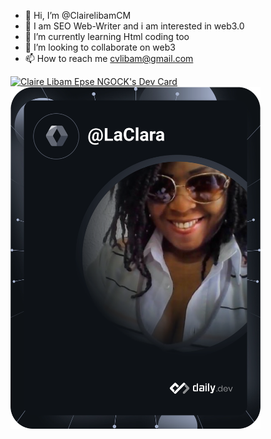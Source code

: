 - 👋 Hi, I’m @ClairelibamCM
- 👀 I am SEO Web-Writer and i am interested in web3.0
- 🌱 I’m currently learning Html coding too
- 💞️ I’m looking to collaborate on web3
- 📫 How to reach me cvlibam@gmail.com

<!---
ClairelibamCM/ClairelibamCM is a ✨ special ✨ repository because its `README.md` (this file) appears on your GitHub profile.
You can click the Preview link to take a look at your changes.
--->
<a href="https://app.daily.dev/LaClara"><img src="https://api.daily.dev/devcards/0d522b5669934321b9ef3865f76d9e1b.png?r=tow" width="400" alt="Claire Libam Epse NGOCK's Dev Card"/></a>
<a href="https://app.daily.dev/DailyDevTips"><img src="https://github.com/ClairelibamCM/ClairelibamCM/blob/master/devcard.svg" width="400" alt="Chris Bongers's Dev Card"/></a>
